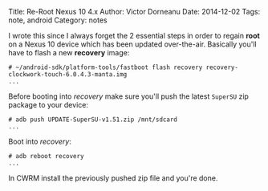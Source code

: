 Title: Re-Root Nexus 10 4.x
Author: Victor Dorneanu
Date: 2014-12-02
Tags: note, android
Category: notes

I wrote this since I always forget the 2 essential steps in order to regain **root** on a Nexus 10 device which has been updated over-the-air. Basically you'll have to flash a new **recovery** image:

~~~
# ~/android-sdk/platform-tools/fastboot flash recovery recovery-clockwork-touch-6.0.4.3-manta.img
...
~~~

Before booting into *recovery* make sure you'll push the latest `SuperSU` zip package to your device:

~~~
# adb push UPDATE-SuperSU-v1.51.zip /mnt/sdcard
...
~~~

Boot into *recovery*:

~~~
# adb reboot recovery
...
~~~

In CWRM install the previously pushed zip file and you're done.

